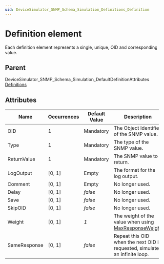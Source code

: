 ```yaml
---
uid: DeviceSimulator_SNMP_Schema_Simulation_Definitions_Definition
---
```


# Definition element

Each definition element represents a single, unique, OID and corresponding value.

## Parent

DeviceSimulator_SNMP_Schema_Simulation_DefaultDefinitionAttributes
[Definitions](xref:DeviceSimulator_SNMP_Schema_Simulation_Definitions)

## Attributes

|Name|Occurrences|Default Value|Description|
|--- |--- |--- |--- |
|OID |1 |Mandatory |The Object Identifier of the SNMP value. |
|Type |1 |Mandatory |The type of the SNMP value. |
|ReturnValue |1 |Mandatory |The SNMP value to return. |
|LogOutput |[0, 1] |Empty |The format for the log output. |
|Comment |[0, 1] |Empty |No longer used. |
|Delay |[0, 1] |*false* |No longer used. |
|Save |[0, 1] |*false* |No longer used. |
|SkipOID |[0, 1] |*false* |No longer used. |
|Weight |[0, 1] |*1* |The weight of the value when using [MaxResponseWeight](xref:DeviceSimulator_SNMP_Schema_Simulation_Options_MaxResponseWeight) |
|SameResponse |[0, 1] |*false* |Repeat this OID when the next OID is requested, simulates an infinite loop. |
